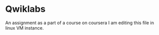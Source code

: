 # Qwiklabs
An assignment as a part of a course on coursera
I am editing this file in linux VM instance.
